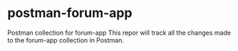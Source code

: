 # postman-forum-app
Postman collection for forum-app
This repor will track all the changes made to the forum-app collection in Postman.
